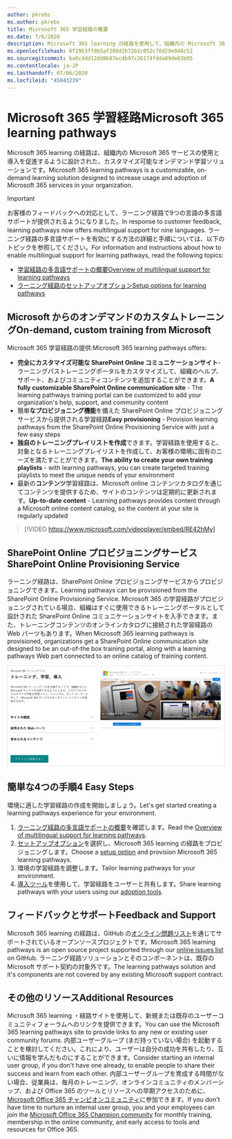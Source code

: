 ```yaml
---
author: pkrebs
ms.author: pkrebs
title: Microsoft 365 学習経路の概要
ms.date: 7/6/2020
description: Microsoft 365 learning の経路を使用して、組織内の Microsoft 365 サービスの使用を促進する方法について説明します。 ラーニング経路には、カスタム SharePoint Online web パーツと、Microsoft 365 テナントに簡単にプロビジョニングできる最新の SharePoint Online コミュニケーショントレーニングサイトが含まれています。
ms.openlocfilehash: 6f2953ff8b5af209d2b72b1c052c78d29e948c52
ms.sourcegitcommit: ba0cddd12dd8687ec4b97c26174fdda09de83b05
ms.contentlocale: ja-JP
ms.lasthandoff: 07/06/2020
ms.locfileid: "45043239"
---
```

# <a name="microsoft-365-learning-pathways"></a><span data-ttu-id="184ef-104">Microsoft 365 学習経路</span><span class="sxs-lookup"><span data-stu-id="184ef-104">Microsoft 365 learning pathways</span></span> 
<span data-ttu-id="184ef-105">Microsoft 365 learning の経路は、組織内の Microsoft 365 サービスの使用と導入を促進するように設計された、カスタマイズ可能なオンデマンド学習ソリューションです。</span><span class="sxs-lookup"><span data-stu-id="184ef-105">Microsoft 365 learning pathways is a customizable, on-demand learning solution designed to increase usage and adoption of Microsoft 365 services in your organization.</span></span>    

> [!IMPORTANT]
> <span data-ttu-id="184ef-106">お客様のフィードバックへの対応として、ラーニング経路で9つの言語の多言語サポートが提供されるようになりました。</span><span class="sxs-lookup"><span data-stu-id="184ef-106">In response to customer feedback, learning pathways now offers multilingual support for nine languages.</span></span> <span data-ttu-id="184ef-107">ラーニング経路の多言語サポートを有効にする方法の詳細と手順については、以下のトピックを参照してください。</span><span class="sxs-lookup"><span data-stu-id="184ef-107">For information and instructions about how to enable multilingual support for learning pathways, read the following topics:</span></span> 
>- [<span data-ttu-id="184ef-108">学習経路の多言語サポートの概要</span><span class="sxs-lookup"><span data-stu-id="184ef-108">Overview of multilingual support for learning pathways</span></span>](custom_overview_ml.md) 
>- [<span data-ttu-id="184ef-109">ラーニング経路のセットアップオプション</span><span class="sxs-lookup"><span data-stu-id="184ef-109">Setup options for learning pathways</span></span>](custom_setupoptions.md)  

## <a name="on-demand-custom-training-from-microsoft"></a><span data-ttu-id="184ef-110">Microsoft からのオンデマンドのカスタムトレーニング</span><span class="sxs-lookup"><span data-stu-id="184ef-110">On-demand, custom training from Microsoft</span></span>

<span data-ttu-id="184ef-111">Microsoft 365 学習経路の提供:</span><span class="sxs-lookup"><span data-stu-id="184ef-111">Microsoft 365 learning pathways offers:</span></span>

- <span data-ttu-id="184ef-112">**完全にカスタマイズ可能な SharePoint Online コミュニケーションサイト**-ラーニングパストレーニングポータルをカスタマイズして、組織のヘルプ、サポート、およびコミュニティコンテンツを追加することができます。</span><span class="sxs-lookup"><span data-stu-id="184ef-112">**A fully customizable SharePoint Online communication site** - The learning pathways training portal can be customized to add your organization's help, support, and community content</span></span>
- <span data-ttu-id="184ef-113">簡単**なプロビジョニング機能**を備えた SharePoint Online プロビジョニングサービスから提供される学習経路</span><span class="sxs-lookup"><span data-stu-id="184ef-113">**Easy provisioning** - Provision learning pathways from the SharePoint Online Provisioning Service with just a few easy steps</span></span>
- <span data-ttu-id="184ef-114">**独自のトレーニングプレイリストを作成**できます。学習経路を使用すると、対象となるトレーニングプレイリストを作成して、お客様の環境に固有のニーズを満たすことができます。</span><span class="sxs-lookup"><span data-stu-id="184ef-114">**The ability to create your own training playlists** - with learning pathways, you can create targeted training playlists to meet the unique needs of your environment</span></span>
- <span data-ttu-id="184ef-115">最新の**コンテンツ**学習経路は、Microsoft online コンテンツカタログを通じてコンテンツを提供するため、サイトのコンテンツは定期的に更新されます。</span><span class="sxs-lookup"><span data-stu-id="184ef-115">**Up-to-date content** - Learning pathways provides content through a Microsoft online content catalog, so the content at your site is regularly updated</span></span>

> [!VIDEO https://www.microsoft.com/videoplayer/embed/RE42hMy]

## <a name="sharepoint-online-provisioning-service"></a><span data-ttu-id="184ef-116">SharePoint Online プロビジョニングサービス</span><span class="sxs-lookup"><span data-stu-id="184ef-116">SharePoint Online Provisioning Service</span></span> 
<span data-ttu-id="184ef-117">ラーニング経路は、SharePoint Online プロビジョニングサービスからプロビジョニングできます。</span><span class="sxs-lookup"><span data-stu-id="184ef-117">Learning pathways can be provisioned from the SharePoint Online Provisioning Service.</span></span> <span data-ttu-id="184ef-118">Microsoft 365 の学習経路がプロビジョニングされている場合、組織はすぐに使用できるトレーニングポータルとして設計された SharePoint Online コミュニケーションサイトを入手できます。また、トレーニングコンテンツのオンラインカタログに接続された学習経路の Web パーツもあります。</span><span class="sxs-lookup"><span data-stu-id="184ef-118">When Microsoft 365 learning pathways is provisioned, organizations get a SharePoint Online communication site designed to be an out-of-the box training portal, along with a learning pathways Web part connected to an online catalog of training content.</span></span> 

![cg-provision.png](media/cg-provision.png)

## <a name="4-easy-steps"></a><span data-ttu-id="184ef-120">簡単な4つの手順</span><span class="sxs-lookup"><span data-stu-id="184ef-120">4 Easy Steps</span></span>
<span data-ttu-id="184ef-121">環境に適した学習経路の作成を開始しましょう。</span><span class="sxs-lookup"><span data-stu-id="184ef-121">Let's get started creating a learning pathways experience for your environment.</span></span>
1. <span data-ttu-id="184ef-122">[ラーニング経路の多言語サポートの概要](custom_overview_ml.md)を確認します。</span><span class="sxs-lookup"><span data-stu-id="184ef-122">Read the [Overview of multilingual support for learning pathways](custom_overview_ml.md).</span></span> 
2. <span data-ttu-id="184ef-123">[セットアップオプション](custom_setupoptions.md)を選択し、Microsoft 365 learning の経路をプロビジョニングします。</span><span class="sxs-lookup"><span data-stu-id="184ef-123">Choose a [setup option](custom_setupoptions.md) and provision Microsoft 365 learning pathways.</span></span>  
3. <span data-ttu-id="184ef-124">環境の学習経路を調整します。</span><span class="sxs-lookup"><span data-stu-id="184ef-124">Tailor learning pathways for your environment.</span></span>
4. <span data-ttu-id="184ef-125">[導入ツール](driveadoption.md)を使用して、学習経路をユーザーと共有します。</span><span class="sxs-lookup"><span data-stu-id="184ef-125">Share learning pathways with your users using our [adoption tools](driveadoption.md).</span></span>

## <a name="feedback-and-support"></a><span data-ttu-id="184ef-126">フィードバックとサポート</span><span class="sxs-lookup"><span data-stu-id="184ef-126">Feedback and Support</span></span>

<span data-ttu-id="184ef-127">Microsoft 365 learning の経路は、GitHub の[オンライン問題リスト](https://aka.ms/CustomLearningHelp)を通じてサポートされているオープンソースプロジェクトです。</span><span class="sxs-lookup"><span data-stu-id="184ef-127">Microsoft 365 learning pathways is an open source project supported through our [online issues list](https://aka.ms/CustomLearningHelp) on GitHub.</span></span> <span data-ttu-id="184ef-128">ラーニング経路ソリューションとそのコンポーネントは、既存の Microsoft サポート契約の対象外です。</span><span class="sxs-lookup"><span data-stu-id="184ef-128">The learning pathways solution and it's components are not covered by any existing Microsoft support contract.</span></span>  

## <a name="additional-resources"></a><span data-ttu-id="184ef-129">その他のリソース</span><span class="sxs-lookup"><span data-stu-id="184ef-129">Additional Resources</span></span>
<span data-ttu-id="184ef-130">Microsoft 365 learning ・経路サイトを使用して、新規または既存のユーザーコミュニティフォーラムへのリンクを提供できます。</span><span class="sxs-lookup"><span data-stu-id="184ef-130">You can use the Microsoft 365 learning pathways site to provide links to any new or existing user community forums.</span></span> <span data-ttu-id="184ef-131">内部ユーザーグループ (まだ持っていない場合) を起動することを検討してください。これにより、ユーザーは自分の成功を共有したり、互いに情報を学んだものにすることができます。</span><span class="sxs-lookup"><span data-stu-id="184ef-131">Consider starting an internal user group, if you don't have one already, to enable people to share their success and learn from each other.</span></span>  <span data-ttu-id="184ef-132">内部ユーザーグループを育成する時間がない場合、従業員は、毎月のトレーニング、オンラインコミュニティのメンバーシップ、および Office 365 のツールとリソースへの早期アクセスのために、 [Microsoft Office 365 チャンピオンコミュニティ](https://aka.ms/O365Champions)に参加できます。</span><span class="sxs-lookup"><span data-stu-id="184ef-132">If you don't have time to nurture an internal user group, you and your employees can join the [Microsoft Office 365 Champion community](https://aka.ms/O365Champions) for monthly training, membership in the online community, and early access to tools and resources for Office 365.</span></span>